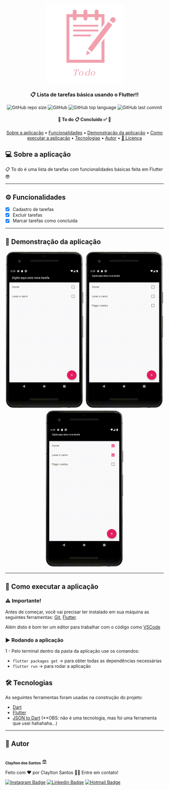 <p align="center">
  <img src="https://github.com/claylton/to_do/blob/master/readme-elements/banner.png" height="250" width="250" alt="Unform" />
</p>

<h3 align="center">
  📋 Lista de tarefas básica usando o Flutter!!
</h3>

<div align="center">
  
 ![GitHub repo size](https://img.shields.io/github/repo-size/claylton/to_do)
 ![GitHub](https://img.shields.io/github/license/claylton/to_do)
 ![GitHub top language](https://img.shields.io/github/languages/top/claylton/to_do)
 ![GitHub last commit](https://img.shields.io/github/last-commit/claylton/to_do)

</div>

<h4 align="center"> 
	🚧  To do 📋 Concluído ✅ 🚧
</h4>

<p align="center">
 <a href="#sobre">Sobre a aplicação</a> •
 <a href="#funcionalidades">Funcionalidades</a> • 
 <a href="#tecnologias">Demonstração da aplicação</a> • 
 <a href="#executar">Como executar a aplicação</a> • 
 <a href="#tecnologias">Tecnologias</a> •
 <a href="#autor">Autor</a> •
 <a href="#licenca">📝 Licença</a>
</p>

## 💻 Sobre a aplicação
📋 To do é uma lista de tarefas com funcionalidades básicas feita em Flutter 😎

---

## ⚙️ Funcionalidades
- [x] Cadastro de tarefas
- [x] Excluir tarefas
- [x] Marcar tarefas como concluida

---

## 📱 Demonstração da aplicação
<p align="center">
  <img alt="Demo on Netlify" src="https://github.com/claylton/to_do/blob/master/readme-elements/Adicionar.gif" height="500" width="250">
  <img alt="Demo on Netlify" src="https://github.com/claylton/to_do/blob/master/readme-elements/Concluir.gif" height="500" width="250">
  <img alt="Demo on Netlify" src="https://github.com/claylton/to_do/blob/master/readme-elements/Remover.gif" height="500" width="250">
</p>

---

## 🚀 Como executar a aplicação

### ⚠️ Importante!
Antes de começar, você vai precisar ter instalado em sua máquina as seguintes ferramentas:
[Git](https://git-scm.com), [Flutter](https://flutter.dev). 

Além disto é bom ter um editor para trabalhar com o código como [VSCode](https://code.visualstudio.com)

### ▶️ Rodando a aplicação
1 - Pelo terminal dentro da pasta da aplicação use os comandos: 
-	```flutter packages get``` -> para obter todas as dependências necessárias
-	```flutter run``` -> para rodar a aplicação

## 🛠 Tecnologias

As seguintes ferramentas foram usadas na construção do projeto:

- [Dart](https://dart.dev)
- [Flutter](https://flutter.dev)
- [JSON to Dart](https://javiercbk.github.io/json_to_dart/) (**OBS: não é uma tecnologia, mas foi uma ferramenta que usei hahahaha...)

---

## 🦸 Autor

<a href="https://github.com/claylton">
 <img style="border-radius: 50%;" src="https://avatars0.githubusercontent.com/u/48772089?s=400&u=0a38d33b4b0078a8c02e481fdc4dc5535498000f&v=4" width="100px;" alt=""/>
 <br />
 <sub><b>Claylton dos Santos</b></sub></a> <a href="https://github.com/claylton" title="Claylton">😎</a>


Feito com ❤️ por Claylton Santos 👋🏽 Entre em contato!

[![Instagram Badge](https://img.shields.io/badge/Clayltonsp-E4405F?style=flat-square&logo=instagram&logoColor=white)](https://www.instagram.com/clayltonsp/) 
[![Linkedin Badge](https://img.shields.io/badge/-Claylton-blue?style=flat-square&logo=Linkedin&logoColor=white&link=https://www.linkedin.com/in/claylton-dos-santos-97816a150/)](https://www.linkedin.com/in/claylton-dos-santos-97816a150/) 
[![Hotmail Badge](https://img.shields.io/badge/-clayltonsp@hotmail.com-0078D4?style=flat-square&logo=microsoft-outlook&logoColor=white&logoColor=white&link=mailto:clayltonsp@hotmail.com)](mailto:clayltonsp@hotmail.com)
